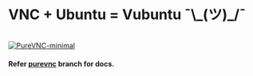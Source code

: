 # VNC + Ubuntu = Vubuntu ¯\\_\(ツ\)\_\/¯

<br>[![PureVNC-minimal](https://raw.githubusercontent.com/vital987/vubuntu/master/assets/repo_files/button-purevnc-minimal.png)](https://heroku.com/deploy?template=https://github.com/vital987/vubuntu/tree/purevnc)<br>

#### Refer [purevnc](https://github.com/vital987/vubuntu/tree/purevnc) branch for docs.

